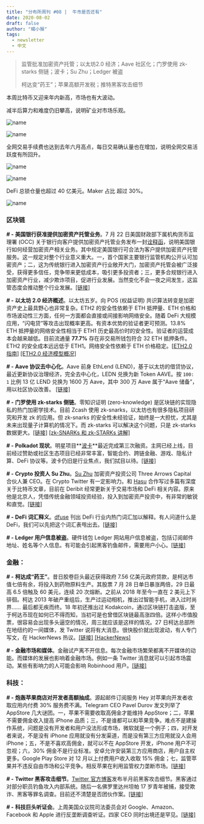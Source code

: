 ```yaml
---
title: "分布所周刊 #08 |  牛市是否还有"
date: 2020-08-02
draft: false
author: "楊小猴"
tags:
  - newsletter
  - 中文
---
```




> 监管批准加密资产托管；以太坊2.0 经济；Aave 社区化；门罗使用 zk-starks 侧链；波卡；Su Zhu；Ledger 被盗
>
> 柯达变“药王”；苹果高额开发税；推特黑客攻击细节



本周比特币又迎来年内新高，市场也有大波动。

减半后算力和难度仍旧攀高，说明矿业对市场乐观。

![name](/inserted-images/8-02_1.jpg)

![name](/inserted-images/8-02_2.jpg)

全网交易手续费也达到去年六月高点，每日交易确认量也在增加，说明全网交易活跃度有所回升。

![name](/inserted-images/8-02_3.jpg)

![name](/inserted-images/8-02_4.jpg)

DeFi 总锁仓量也超过 40 亿美元。Maker 占比 超过 30%。

![name](/inserted-images/8-02_4.jpg)



### 区块链

**_# -_** **美国银行获准提供加密资产托管业务**。7 月 22 日美国财政部下属机构货币监理署 (OCC) 关于银行向客户提供加密资产托管业务发布一封[诠释函](https://www.occ.gov/topics/charters-and-licensing/interpretations-and-actions/2020/int1170.pdf?utm_campaign=Investor%20Letters&utm_medium=email&_hsmi=91990141&_hsenc=p2ANqtz--nX2A_Pn3paQyiNQfoscxZ2dgRuXagoh8wl4rnd3p2qncvvwTMf6ZfdYCjC4pk5EKnRHZfx9w8Waf2xSTeQvnP5iyLDw&utm_content=91990141&utm_source=hs_email)，说明美国银行如何经营加密资产相关业务。其中规定美国银行可合法为客户提供加密资产托管服务。这一规定对整个行业意义重大。一，首个国家主要银行监管机构公开认可加密资产；二，这为传统银行进入加密资产行业敞开大门，加密资产托管会被广泛接受，获得更多信任，竞争带来更低成本，吸引更多投资者；三，更多合规银行进入加密资产行业，减少欺诈项目，促进行业发展。当然变化不会一夜之间发生，这监管态度会推动整个行业发展。[[链接]](https://www.theblockbeats.com/news/18394)



**_# -_** **以太坊 2.0 经济概述**。以太坊五岁。向 POS (权益证明) 共识算法转变是加密资产史上最具野心也非常复杂。ETH2 的安全性依赖于 ETH 抵押量、ETH 价格和市场波动性三方面，任何一方面都会直接或间接影响网络安全。随着 DeFi 大规模应用，“闪电贷”等攻击出现概率更高。有资本优势的验证者更可预测。13.8% ETH 抵押量的网络安全性相当于 ETH1 历史最高价时的安全性。验证者的运营成本会越来越低。目前流通量 **77.7%** 存在非交易所钱包符合 32 ETH 抵押条件。ETH2 的安全成本远远低于 ETH1。网络安全性依赖于 ETH 价格稳定。[[ETH2.0 指南](https://www.coindesk.com/wp-content/uploads/2020/07/ETH-2.0-072120.pdf)] [[ETH2.0 经济模型概况]](https://drive.google.com/file/d/1pwt-EdnjhDLc_Mi2ydHus0_Cm14rs1Aq/view)



**_# -_** **Aave 协议去中心化**。Aave 前身 EthLend (LEND)，基于以太坊的借贷协议，最近更新协议治理经济，完全去中心化，LEDN 兑换为新 Token AAVE。按 `100: 1` 比例 13 亿 LEND 兑换为 1600 万 Aave，其中 300 万 Aave 属于“Aave 储备”，用以社区协议改善。 [[链接]](https://aave.com/Aavenomics.pdf)



**_# -_** **门罗使用 zk-starks 侧链**。零知识证明 (zero-knowledge) 是区块链的实现隐私的热门加密学技术。目前 Zcash 使用 zk-snarks，以太坊也有很多隐私项目研究和开发 zk 的应用。但 zk-snarks 的安全性未经验证，始终是一大担忧，尤其是未来出现量子计算机的情况下。而 zk-starks 可以解决这个问题，只是 zk-starks 数据更大。[[链接]](https://www.coindesk.com/zk-starks-new-take-on-zcash-tech-could-power-truly-private-blockchains?amp=1&__twitter_impression=true&s=09) [[zk-SNARKs 和 zk-STARKs 讲解]](https://academy.binance.com/blockchain/zk-snarks-and-zk-starks-explained)



**_# -_** **Polkadot 现状**。明星项目**[波卡](polkadot.network/)**最近完成第三次融资。主网已经上线，目前经过赞助或社区生态项目已经非常丰富，智能合约、跨链金融、游戏、隐私计算、DeFi 协议等。波卡仍旧是行业焦点，我们拭目以待。[[链接]](https://mp.weixin.qq.com/s/SbyDevQ36Rrh8XrkZueX9g)



**_# -_** **Crypto 投资人 Su Zhu**。[Su Zhu](https://twitter.com/zhusu) 加密资产投资公司 Three Arrows Capital 合伙人兼 CEO。在 Crypto Twitter 有一定影响力。和 [Hasu](https://twitter.com/hasufl) 合作写过多篇有深度关于比特币文章，目前在 Deribit 经常更新关于交易市场和 DeFi 相关内容。原来他是北京人，凭借传统金融领域投资经验，投入到加密资产投资中，有非常的敏锐和直觉。[[链接]](https://mp.weixin.qq.com/s/x32UdWPDTAvERDVt6M8M8w)



**_# -_** **DeFi 词汇释义**。[dfuse](www.dfuse.io) 刊出 DeFi 行业内热门词汇加以解释。有人问道什么是 DeFi，我们可以先把这个词汇表甩出去。[[链接]](https://www.dfuse.io/abc-defi?s=09)



**_# -_** **Ledger 用户信息被盗**。硬件钱包 Ledger 网站用户信息被盗，包括订阅邮件地址、姓名等个人信息。有可能会引起黑客钓鱼邮件，需要用户小心。[[链接]](https://cryptonews.com/news/ledger-suffered-data-breach-customer-data-compromised-7264.htm?utm_source=CryptoNews&utm_medium=app&utm_campaign=shared)



### 金融：

**_# -_** **柯达成“药王”**。昔日胶卷巨头最近获得政府 7.56 亿美元政府贷款，是柯达市值七倍有余，将投入到药物原料生产。其股票 7 月 28 日单日暴涨两倍，29 日最高 6.5 倍触及 60 美元，连续 20 次熔断。之前从 2018 年至今一直在 2 美元上下徘徊。柯达 2013 年破产重组后，生产过运动相机，推出过智能手机，进入过时尚界…… 最后都无疾而终。18 年初还推出过 Kodakcoin，通过区块链打击盗版，至于柯达币现在如何已不得而知，当初可是也曾借区块链最高涨四倍。这样小市值股票，很容易会出现多头逼空的情况，周三就应该是这样的情况。27 日柯达总部所在地纽约的一间媒体，发 Twitter 说将有大消息。很快股价就出现波动，有人专门写文，在 HackerNews 热议。[[链接]](https://mp.weixin.qq.com/s/w1ouf2cMPZwzgCBCVXKUig) [[HackerNews]](https://news.ycombinator.com/item?id=24024239)

**_# -_** **金融市场和媒体**。金融试产离不开信息。每次金融市场繁荣都离不开媒体的动能。而媒体的发展也影响着金融市场。例如一条 Twitter 消息就可以引起市场震动。某些有影响力的人可能会影响 Robinhood 用户。[[链接]](https://investoramnesia.com/2020/05/30/news-media-markets/)



### 科技：

**_# -_** **炮轰苹果商店对开发者高额抽成**。源起邮件订阅服务 Hey 对苹果向开发者收取应用内付费 30% 服务费不满。Telegram CEO Pavel Durov 发文列举了 AppStore 几大谜团。一，苹果不需要收取高佣金才能维持 AppStore；二，苹果不需要佣金收入提高 iPhone 品质；三，不是谁都可以和苹果竞争。难点不是建操作系统，问题是没有开发者和用户没法形成市场，微软就是一个例子；四，对开发者来说，不是没有 iPhone 应用就没有分发渠道，而是没有第三方应用就没人会用 iPhone；五，不是不喜欢高佣金，就可以不在 AppStore 开发，iPhone 用户不可忽视；六，30% 佣金不是行业标准。安卓允许安装第三方应用商店，用户自主权更多。Google Play Store 对 12 月以上付费用户收入收取 15% 佣金；七，监管苹果并不违反自由市场和公平竞争。相反苹果在利用监管权力垄断市场。[[链接]](https://telegra.ph/7-Myths-Apple-Is-Using-to-Justify-Their-30-Tax-on-Apps-07-28)

**_# -_** **Twitter 黑客攻击细节**。[Twitter 官方博客](https://blog.twitter.com/en_us/topics/company/2020/an-update-on-our-security-incident.html)发布半月前黑客攻击细节。黑客通过对部分职员钓鱼攻入内部系统。随后一名佛罗里达州坦帕 17 岁青年被捕，接受欺诈、黑客等罪名调查。目前还不清楚是否团伙作案。[[链接]](https://www.theverge.com/2020/7/31/21349920/twitter-hack-arrest-florida-teen-fbi-irs-secret-service)



**_# -_** **科技巨头听证会**。上周美国众议院司法委员会对 Google、Amazon、Facebook 和 Apple 进行反垄断调查听证。四家 CEO 同时出境还是罕见。[[链接]](https://www.getrevue.co/profile/caseynewton/issues/antitrust-finally-gets-its-hearing-267252)